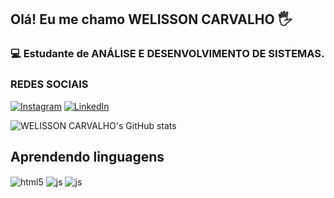 ## Olá! Eu me chamo WELISSON CARVALHO 🖐️

### 💻 Estudante de ANÁLISE E DESENVOLVIMENTO DE SISTEMAS.





### REDES SOCIAIS
[![Instagram](https://img.shields.io/badge/Instagram-E4405F?style=for-the-badge&logo=instagram&logoColor=white)](https://www.instagram.com/welisson_carvalho_/)
[![LinkedIn](https://img.shields.io/badge/LinkedIn-0077B5?style=for-the-badge&logo=linkedin&logoColor=white)](https://www.linkedin.com/in/welisson-carvalho-612a53212/)

![WELISSON CARVALHO's GitHub stats](https://github-readme-stats.vercel.app/api?username=WELISSON00&show_icons=true)


## Aprendendo linguagens

<div style="display: inline_block">
  <img align="center" alt="html5" src="https://img.shields.io/badge/HTML5-E34F26?style=for-the-badge&logo=html5&logoColor=white" />
  <img align="center" alt="js" src="https://img.shields.io/badge/JavaScript-F7DF1E?style=for-the-badge&logo=javascript&logoColor=black" />
  <img align="center" alt="js" src="https://img.shields.io/badge/Python-3776AB?style=for-the-badge&logo=python&logoColor=white" />

</div><br/>








